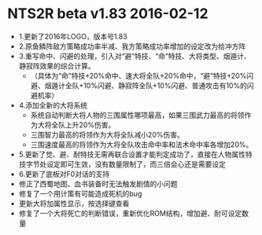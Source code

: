 # NTS2R beta v1.83 2016-02-12

- 1.更新了2016年LOGO，版本号1.83
- 2.原鱼鳞阵敌方策略成功率半减、我方策略成功率增加的设定改为给冲方阵
- 3.重写命中、闪避的处理，引入对“避”特技、“命”特技、大将类型、烟遁计、静寂阵效果的综合计算。
    - （具体为“命”特技+20%命中、速大将全队+20%命中，“避”特技+20%闪避、烟遁计全队+10%闪避、静寂阵全队+10%闪避、普通攻击有10%的闪避机率）
- 4.添加全新的大将系统
    - 系统自动判断大将人物的三围属性哪项最高，如果三围武力最高的将领作为大将全队上升20%伤害。
    - 三围智力最高的将领作为大将全队减小20%伤害。
    - 三围速度最高的将领作为大将全队攻击命中率和法术命中率各增加20%。
- 5.更新了觉、避、耐特技无需再联合设置才能判定成功了，直接在人物属性特技字节处设定即可生效，没有数量限制了，而三倍会心还是需要设定
- 6.更新了底板对F0对话的支持
- 修正了西蜀地图、血书装备时无法触发剧情的小问题
- 修复了一个用计策有可能造成死机的bug
- 更新大将加属性显示，按选择键查看
- 修复了一个大将死亡的判断错误，重新优化ROM结构，增加避、耐可设定数量
